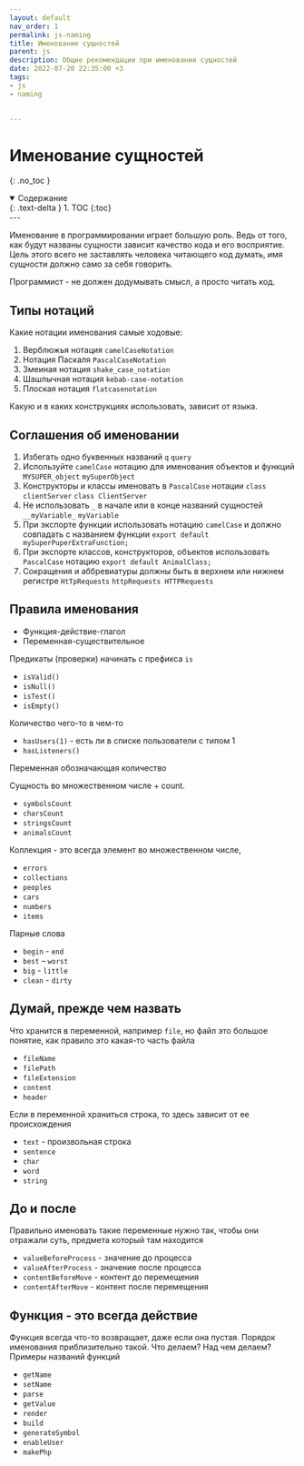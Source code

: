 ```yaml
---
layout: default
nav_order: 1
permalink: js-naming
title: Именование сущностей
parent: js
description: Общие рекомендации при именовании сущностей
date: 2022-07-20 22:35:00 +3
tags:
- js
- naming

  
---
```


# Именование сущностей
{: .no_toc }

<details open markdown="block">
  <summary>
    Содержание
  </summary>
  {: .text-delta }
1. TOC
{:toc}
</details>
---

Именование в программировании играет большую роль. Ведь от того, как будут названы сущности зависит качество кода и
его восприятие. Цель этого всего не заставлять человека читающего код думать, имя сущности должно само за себя говорить.

Программист - не должен додумывать смысл, а просто читать код.

## Типы нотаций 

Какие нотации именования самые ходовые:

1. Верблюжья нотация `camelCaseNotation`
2. Нотация Паскаля `PascalCaseNotation`
3. Змеиная нотация `shake_case_notation`
4. Шашлычная нотация `kebab-case-notation`
5. Плоская нотация `flatcasenotation`

Какую и в каких конструкциях использовать, зависит от языка.

## Соглашения об именовании

1. Избегать одно буквенных названий <span class="text-red-300">`q`</span> <span class="text-green-300">`query`</span>
2. Используйте `camelCase` нотацию для именования объектов и функций <span class="text-red-300">`MYSUPER_object`</span> <span class="text-green-300">`mySuperObject`</span>
3. Конструкторы и классы именовать в `PascalCase` нотации <span class="text-red-300">`class clientServer`</span> <span class="text-green-300">`class ClientServer`</span>
4. Не использовать `_` в начале или в конце названий сущностей <span class="text-red-300">`__myVariable_`</span> <span class="text-green-300">`myVariable`</span>
5. При экспорте функции использовать нотацию `camelCase` и должно совпадать с названием функции <span class="text-green-300">`export default mySuperPuperExtraFunction;`</span>
6. При экспорте классов, конструкторов, объектов использовать `PascalCase` нотацию <span class="text-green-300">`export default AnimalClass;`</span>
7. Сокращения и аббревиатуры должны быть в верхнем или нижнем регистре <span class="text-red-300">`HtTpRequests`</span> <span class="text-green-300">`httpRequests HTTPRequests`</span>

## Правила именования

- Функция-действие-глагол
- Переменная-существительное

Предикаты (проверки) начинать с префикса `is`

- `isValid()`
- `isNull()`
- `isTest()`
- `isEmpty()`

Количество чего-то в чем-то

- `hasUsers(1)` - есть ли в списке пользователи с типом 1
- `hasListeners()`

Переменная обозначающая количество

Сущность во множественном числе + count.

- `symbolsCount`
- `charsCount`
- `stringsCount`
- `animalsCount`

Коллекция - это всегда элемент во множественном числе, 

- `errors`
- `collections`
- `peoples`
- `cars`
- `numbers`
- `items`

Парные слова

- `begin` - `end`
- `best` – `worst`
- `big` - `little`
- `clean` - `dirty`


## Думай, прежде чем назвать

Что хранится в переменной, например `file`, но файл это большое понятие, как правило это какая-то часть файла

- `fileName`
- `filePath`
- `fileExtension`
- `content`
- `header`

Если в переменной храниться строка, то здесь зависит от ее происхождения

- `text` - произвольная строка
- `sentence`
- `char`
- `word`
- `string`

## До и после

Правильно именовать такие переменные нужно так, чтобы они отражали суть, предмета который там находится

- `valueBeforeProcess` - значение до процесса
- `valueAfterProcess` - значение после процесса
- `contentBeforeMove` - контент до перемещения
- `contentAfterMove` - контент после перемещения

## Функция - это всегда действие

Функция всегда что-то возвращает, даже если она пустая.
Порядок именования приблизительно такой. Что делаем? Над чем делаем?
Примеры названий функций

- `getName`
- `setName`
- `parse`
- `getValue`
- `render`
- `build`
- `generateSymbol`
- `enableUser`
- `makePhp`

